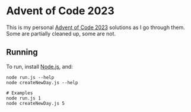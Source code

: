 # Advent of Code 2023

This is my personal [Advent of Code 2023](https://adventofcode.com/2023) solutions as I go through them. Some are
partially cleaned up, some are not.

## Running

To run, install [Node.js](https://nodejs.org/en/download/), and:

```
node run.js --help
node createNewDay.js --help

# Examples
node run.js 1
node createNewDay.js 5
```
